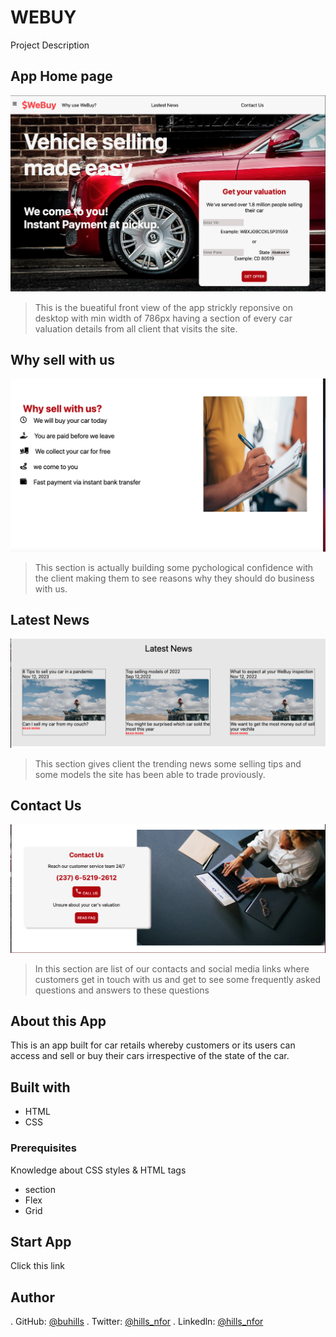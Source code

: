 # WEBUY

Project Description

## App Home page
![home](./assets/images/desktopviewhomep.png)
> This is the bueatiful front view of the app strickly reponsive on desktop with min width of 786px having a section of every car valuation details from all client that visits the site.

## Why sell with us
![Why sell with us](./assets/images/desktopviewwhysellwithus.png)

> This section is actually building some pychological confidence with the client making them to see reasons why they should do business with us.

## Latest News
![Latest News](./assets/images/desktopvwlatestnews.png)
> This section gives client the trending news some selling tips and some models the site has been able to trade proviously.

## Contact Us
![Contact Us](./assets/images/desktopvwcontactus.png)
> In this section are list of our contacts and social media links where customers get in touch with us and get to see some frequently asked questions and answers to these questions

## About this App
 This is an app built for car retails whereby customers or its users can access and sell or buy their cars irrespective of the state of the car.

## Built with
- HTML
- CSS

### Prerequisites
  Knowledge about CSS styles & HTML tags
- section
- Flex
- Grid

## Start App
Click this link

## Author
. GitHub: [@buhills](https://github.com/buhills)
. Twitter: [@hills_nfor](https://twitter.com/hills_nfor)
. Linkedln: [@hills_nfor](https://linkedln.com/hills_nfor)
